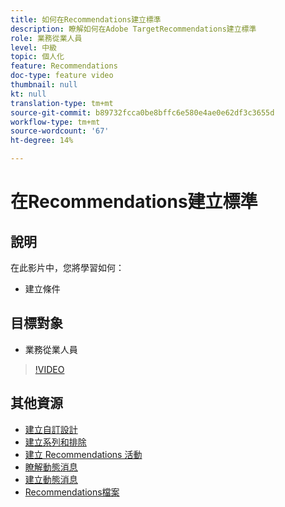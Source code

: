 ```yaml
---
title: 如何在Recommendations建立標準
description: 瞭解如何在Adobe TargetRecommendations建立標準
role: 業務從業人員
level: 中級
topic: 個人化
feature: Recommendations
doc-type: feature video
thumbnail: null
kt: null
translation-type: tm+mt
source-git-commit: b89732fcca0be8bffc6e580e4ae0e62df3c3655d
workflow-type: tm+mt
source-wordcount: '67'
ht-degree: 14%

---
```



# 在Recommendations建立標準

## 說明

在此影片中，您將學習如何：

* 建立條件

## 目標對象

* 業務從業人員

>[!VIDEO](https://video.tv.adobe.com/v/27694?quality=12)

## 其他資源

* [建立自訂設計](create-custom-designs.md)
* [建立系列和排除](create-collections-and-exclusions.md)
* [建立 Recommendations 活動](create-a-recommendations-activity.md)
* [瞭解動態消息](understanding-feeds.md)
* [建立動態消息](create-a-feed.md)
* [Recommendations檔案](https://docs.adobe.com/content/help/en/target/using/recommendations/recommendations.html)